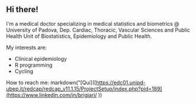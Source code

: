 ## Hi there!
I'm a medical doctor specializing in medical statistics and biometrics 
@ University of Padova, Dep. Cardiac, Thoracic, Vascular Sciences and Public Health 
Unit of Biostatistics, Epidemiology and Public Health.

My interests are:
- Clinical epidemiology
- R programming
- Cycling

How to reach me: markdown("[Qui]([https://edc01.unipd-ubep.it/redcap/redcap_v11.1.15/ProjectSetup/index.php?pid=189](https://www.linkedin.com/in/brigiari/ ))  
<!--
**brigiari/brigiari** is a ✨ _special_ ✨ repository because its `README.md` (this file) appears on your GitHub profile.

Here are some ideas to get you started:

- 🔭 I’m currently working on ...
- 🌱 I’m currently learning ...
- 👯 I’m looking to collaborate on ...
- 🤔 I’m looking for help with ...
- 💬 Ask me about ...
- 📫 How to reach me: ...
- 😄 Pronouns: ...
- ⚡ Fun fact: ...
-->
